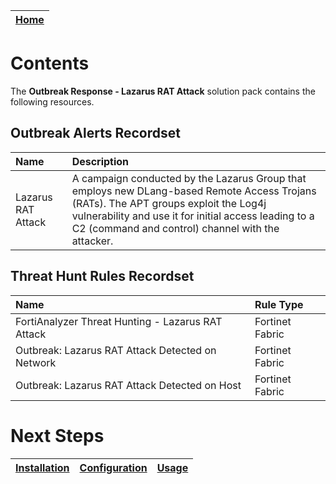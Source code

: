 | [Home](../README.md) |
|----------------------|

# Contents

The **Outbreak Response - Lazarus RAT Attack** solution pack contains the following resources.

## Outbreak Alerts Recordset 

| Name               | Description                                                                                                                                                                                                                                        |
|:-------------------|:---------------------------------------------------------------------------------------------------------------------------------------------------------------------------------------------------------------------------------------------------|
| Lazarus RAT Attack | A campaign conducted by the Lazarus Group that employs new DLang-based Remote Access Trojans (RATs). The APT groups exploit the Log4j vulnerability and use it for initial access leading to a C2 (command and control) channel with the attacker. |

## Threat Hunt Rules Recordset 

| Name                                              | Rule Type       |
|:--------------------------------------------------|:----------------|
| FortiAnalyzer Threat Hunting - Lazarus RAT Attack | Fortinet Fabric |
| Outbreak: Lazarus RAT Attack Detected on Network  | Fortinet Fabric |
| Outbreak: Lazarus RAT Attack Detected on Host     | Fortinet Fabric |

# Next Steps

| [Installation](./setup.md#installation) | [Configuration](./setup.md#configuration) | [Usage](./usage.md) |
|-----------------------------------------|-------------------------------------------|---------------------|